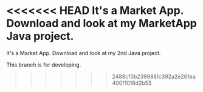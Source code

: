 <<<<<<< HEAD
It's a Market App. Download and look at my MarketApp Java project.
=======
It's a Market App. Download and look at my 2nd Java project.

This branch is for developing.
>>>>>>> 2488cf0b239988fc392a2e261ea400f1018d2b53
